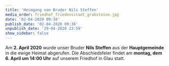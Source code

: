 ```yaml
---
title: 'Heimgang von Bruder Nils Steffen'
media_order: friedhof_friedensstadt_grabsteine.jpg
date: '02-04-2020 09:38'
publish_date: '02-04-2020 09:38'
unpublish_date: '29-04-2020 23:59'
show_sidebar: false
---
```


Am **2. April 2020** wurde unser Bruder **Nils Steffen** aus der **Hauptgemeinde** in die ewige Heimat abgerufen. Die Abschiedsfeier findet am **montag, dem 6. April um 14:00 Uhr** auf unserem Friedhof in Glau statt.